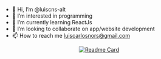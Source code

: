 - 👋 Hi, I’m @luiscns-alt
- 👀 I’m interested in programming
- 🌱 I’m currently learning ReactJs
- 💞️ I’m looking to collaborate on app/website development
- 📫 How to reach me luiscarlosnors@gmail.com

<div align="center">

[![Readme Card](https://github-readme-stats.vercel.app/api/pin/?username=anuraghazra&repo=github-readme-stats)](https://github.com/anuraghazra/github-readme-stats)


</div>

<!---
luiscns-alt/luiscns-alt is a ✨ special ✨ repository because its `README.md` (this file) appears on your GitHub profile.
You can click the Preview link to take a look at your changes.
--->
